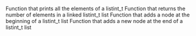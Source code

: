Function that prints all the elements of a listint_t
Function that returns the number of elements in a linked listint_t list
Function that adds a node at the beginning of a listint_t list
Function that adds a new node at the end of a listint_t list